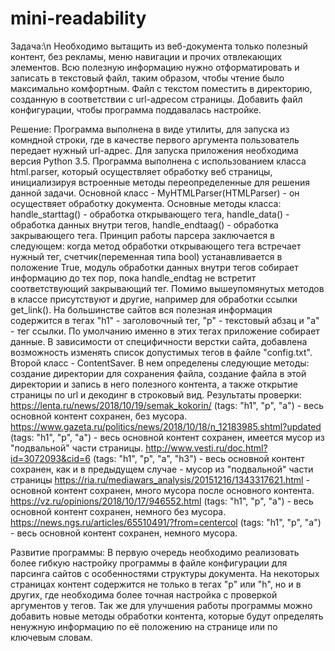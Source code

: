 # mini-readability

Задача:\n
Необходимо вытащить из веб-документа только полезный контент, без рекламы, меню навигации и прочих отвлекающих элементов. Всю полезную информацию нужно отформатировать и записать в текстовый файл, таким образом, чтобы чтение было максимально комфортным. Файл с текстом поместить в директорию, созданную в соответствии с url-адресом страницы. Добавить файл конфигурации, чтобы программа поддавалась настройке.

Решение:
Программа выполнена в виде утилиты, для запуска из комндной строки, где в качестве первого аргумента пользователь передает нужный url-адрес. Для запуска приложения необходима версия Python 3.5. Программа выполнена с использованием класса html.parser, который осуществляет обработку веб страницы, инициализируя встроенные методы переопределенные для решения данной задачи. Основной класс - MyHTMLParser(HTMLParser) - он осуществяет обработку документа. Основные методы класса: handle_starttag() - обработка открывающего тега, handle_data() - обработка данных внутри тегов, handle_endtaag() - обработка закрывающего тега. Принцип работы парсера заключается в следующем: когда метод обработки открывающего тега встречает нужный тег, счетчик(переменная типа bool) устанавливается в положение True, модуль обработки данных внутри тегов собирает информацию до тех пор, пока handle_endtag не встретит соответствующий закрывающий тег. Помимо вышеупомянутых методов в классе присутствуют и другие, например для обработки ссылки get_link(). На большинстве сайтов вся полезная информация содержится в тегах "h1" - заголовочный тег, "p" - текстовый абзац и "a" - тег ссылки. По умолчанию именно в этих тегах приложение собирает данные. В зависимости от специфичности верстки сайта, добавлена возможность изменять список допустимых тегов в файле "config.txt". Второй класс - ContentSaver. В нем определены следующие методы: создание директории для сохранения файла, создание файла в этой директории и запись в него полезного контента, а также открытие страницы по url и декодинг в строковый вид.
Результаты проверки:
https://lenta.ru/news/2018/10/19/semak_kokorin/ (tags: "h1", "p", "a") - весь основной контент сохранен, без мусора.
https://www.gazeta.ru/politics/news/2018/10/18/n_12183985.shtml?updated (tags: "h1", "p", "a") - весь основной контент сохранен, имеется мусор из "подвальной" части страницы.
http://www.vesti.ru/doc.html?id=3072093&cid=6 (tags: "h1", "p", "a", "h3") - весь основной контент сохранен, как и в предыдущем случае - мусор из "подвальной" части страницы
https://ria.ru/mediawars_analysis/20151216/1343317621.html - основной контент сохранен, много мусора после основного контента.
https://vz.ru/opinions/2018/10/17/946552.html (tags: "h1", "p", "a") - весь основной контент сохранен, немного без мусора.
https://news.ngs.ru/articles/65510491/?from=centercol (tags: "h1", "p", "a") - весь основной контент сохранен, немного мусора.

Развитие программы:
В первую очередь необходимо реализовать более гибкую настройку программы в файле конфигурации для парсинга сайтов с особенностями структуры документа. На некоторых страницах контент содержится не только в тегах "p" или "h", но и в других, где необходима более точная настройка с проверкой аргументов у тегов. 
Так же для улучшения работы программы можно добавить новые методы обработки контента, которые будут определять ненужную информацию по её положению на странице или по ключевым словам.
